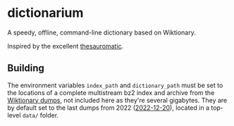 dictionarium
============

A speedy, offline, command-line dictionary based on Wiktionary.

Inspired by the excellent [thesauromatic](https://github.com/cjrh/thesauromatic).

Building
--------
The environment variables `index_path` and `dictionary_path` must be set to the locations of a complete multistream bz2 index and archive from the [Wiktionary dumps](https://dumps.wikimedia.org/enwiktionary/), not included here as they're several gigabytes.
They are by default set to the last dumps from 2022 ([2022-12-20](https://dumps.wikimedia.org/enwiktionary/20221220/)), located in a top-level `data/` folder.
